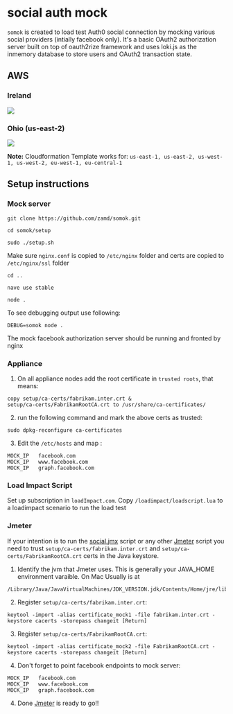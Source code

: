 # social auth mock

`somok` is created to load test Auth0 social connection by mocking various social providers (intially facebook only).
It's a basic OAuth2 authorization server built on top of oauth2rize framework and uses loki.js as the inmemory database to store users and OAuth2 transaction state.

## AWS
### Ireland
[![](https://s3.amazonaws.com/cloudformation-examples/cloudformation-launch-stack.png)](https://console.aws.amazon.com/cloudformation/home?region=eu-west-1#/stacks/new?stackName=somok-cluster&templateURL=https://s3.us-east-2.amazonaws.com/nacho-dev/somok-aws-template.json)

### Ohio (us-east-2)
[![](https://s3.amazonaws.com/cloudformation-examples/cloudformation-launch-stack.png)](https://console.aws.amazon.com/cloudformation/home?region=us-east-2#/stacks/new?stackName=somok-cluster&templateURL=https://s3.us-east-2.amazonaws.com/nacho-dev/somok-aws-template.json)

**Note:** Cloudformation Template works for: `us-east-1, us-east-2, us-west-1, us-west-2, eu-west-1, eu-central-1`


## Setup instructions

### Mock server

`git clone https://github.com/zamd/somok.git`

`cd somok/setup`

`sudo ./setup.sh`

Make sure `nginx.conf` is copied to `/etc/nginx` folder and certs are copied to `/etc/nginx/ssl` folder

`cd ..`

`nave use stable`

`node .`

To see debugging output use following:

`DEBUG=somok node .`

The mock facebook authorization server should be running and fronted by nginx

### Appliance

1. On all appliance nodes add the root certificate in `trusted roots`, that means:
```
copy setup/ca-certs/fabrikam.inter.crt &
setup/ca-certs/FabrikamRootCA.crt to /usr/share/ca-certificates/
```

2. run the following command and mark the above certs as trusted:
```
sudo dpkg-reconfigure ca-certificates
```

3. Edit the `/etc/hosts` and map :
```
MOCK_IP   facebook.com
MOCK_IP   www.facebook.com
MOCK_IP   graph.facebook.com
````

### Load Impact Script
Set up subscription in `loadImpact.com`.
Copy `/loadimpact/loadscript.lua` to a loadimpact scenario to run the load test

### Jmeter

If your intention is to run the [social.jmx](https://github.com/auth0/appliance-load-testing/blob/master/jmeter/social.jmx) script or any other [Jmeter](http://jmeter.apache.org/) script you need to trust `setup/ca-certs/fabrikam.inter.crt`
and  `setup/ca-certs/FabrikamRootCA.crt` certs
in the Java keystore.

1. Identify the jvm that Jmeter uses. This is generally your JAVA_HOME environment varaible. On Mac Usually is at
```
/Library/Java/JavaVirtualMachines/JDK_VERSION.jdk/Contents/Home/jre/lib/security
```

2. Register `setup/ca-certs/fabrikam.inter.crt`:
```
keytool -import -alias certificate_mock1 -file fabrikam.inter.crt -keystore cacerts -storepass changeit [Return]
```

3. Register `setup/ca-certs/FabrikamRootCA.crt`:
```
keytool -import -alias certificate_mock2 -file FabrikamRootCA.crt -keystore cacerts -storepass changeit [Return]
```


4. Don't forget to point facebook endpoints to mock server:
```
MOCK_IP   facebook.com
MOCK_IP   www.facebook.com
MOCK_IP   graph.facebook.com
```


4. Done [Jmeter](http://jmeter.apache.org/) is ready to go!!

